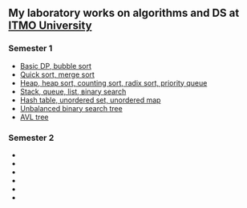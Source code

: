 ## My laboratory works on algorithms and DS at [ITMO University](https://itmo.ru)
### Semester 1
* [Basic DP, bubble sort](https://github.com/ZISRF/Algorithms-and-data-structures/tree/master/1sem/1lab)
* [Quick sort, merge sort](https://github.com/ZISRF/Algorithms-and-data-structures/tree/master/1sem/2lab)
* [Heap, heap sort, counting sort, radix sort, priority queue](https://github.com/ZISRF/Algorithms-and-data-structures/tree/master/1sem/3lab)
* [Stack, queue, list, вinary search](https://github.com/ZISRF/Algorithms-and-data-structures/tree/master/1sem/4lab)
* [Hash table, unordered set, unordered map](https://github.com/ZISRF/Algorithms-and-data-structures/tree/master/1sem/5lab)
* [Unbalanced binary search tree](https://github.com/ZISRF/Algorithms-and-data-structures/tree/master/1sem/6lab)
* [AVL tree](https://github.com/ZISRF/Algorithms-and-data-structures/tree/master/1sem/7lab)
### Semester 2
* 
* 
* 
* 
* 
* 